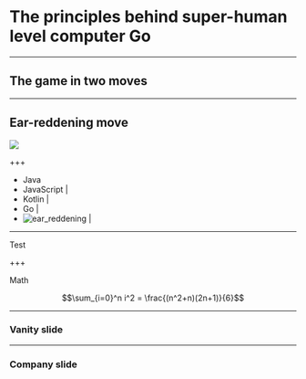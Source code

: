 # The principles behind super-human level computer Go
---

## The game in two moves

---

## Ear-reddening move
<div style="width: 50%; display: inline-block">
    <img src="https://raw.githubusercontent.com/maxpumperla/betago/hamburg-ai/ear_reddening.png">
</div>

+++

- Java
- JavaScript |
- Kotlin     |
- Go         |
- ![ear_reddening](https://raw.githubusercontent.com/maxpumperla/betago/hamburg-ai/ear_reddening.png)      |

---

Test

+++

Math

$$\sum_{i=0}^n i^2 = \frac{(n^2+n)(2n+1)}{6}$$

---
### Vanity slide


---
### Company slide
